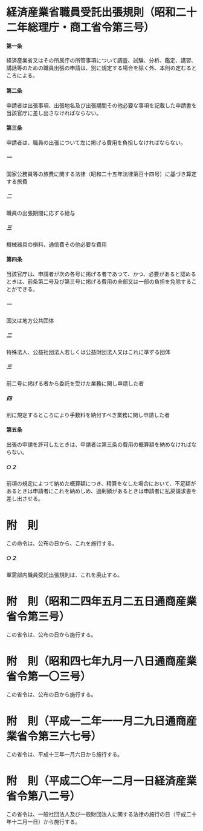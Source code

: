 # 経済産業省職員受託出張規則（昭和二十二年総理庁・商工省令第三号）
#### 第一条
経済産業省又はその所属庁の所管事項について調査、試験、分析、鑑定、講習、講話等のための職員出張の申請は、別に規定する場合を除く外、本則の定むるところによる。
#### 第二条
申請者は出張事項、出張地名及び出張期間その他必要な事項を記載した申請書を当該官庁に差し出さなければならない。
#### 第三条
申請者は、職員の出張について左に掲げる費用を負担しなければならない。
##### 一
国家公務員等の旅費に関する法律（昭和二十五年法律第百十四号）に基づき算定する旅費
##### 二
職員の出張期間に応ずる給与
##### 三
機械器具の損料、通信費その他必要な費用
#### 第四条
当該官庁は、申請者が次の各号に掲げる者であつて、かつ、必要があると認めるときは、前条第二号及び第三号に掲げる費用の全部又は一部の負担を免除することができる。
##### 一
国又は地方公共団体
##### 二
特殊法人、公益社団法人若しくは公益財団法人又はこれに準ずる団体
##### 三
前二号に掲げる者から委託を受けた業務に関し申請した者
##### 四
別に規定するところにより手数料を納付すべき業務に関し申請した者
#### 第五条
出張の申請を許可したときは、申請者は第三条の費用の概算額を納めなければならない。
##### ○２
前項の規定によつて納めた概算額につき、精算をなした場合において、不足額があるときは申請者にこれを納めしめ、過剰額があるときは申請者に払戻請求書を差し出させる。
# 附　則
この命令は、公布の日から、これを施行する。
##### ○２
軍需部内職員受託出張規則は、これを廃止する。
# 附　則（昭和二四年五月二五日通商産業省令第三号）
この省令は、公布の日から施行する。
# 附　則（昭和四七年九月一八日通商産業省令第一〇三号）
この省令は、公布の日から施行する。
# 附　則（平成一二年一一月二九日通商産業省令第三六七号）
この省令は、平成十三年一月六日から施行する。
# 附　則（平成二〇年一二月一日経済産業省令第八二号）
この省令は、一般社団法人及び一般財団法人に関する法律の施行の日（平成二十年十二月一日）から施行する。
